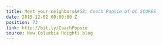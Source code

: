 ```yaml
---
title: Meet your neighbors&#58; Coach Popsie of DC SCORES
date: 2015-12-02 00:00:00 Z
position: 73
link: http://bit.ly/CoachPopsie
source: New Columbia Heights blog
---
```


